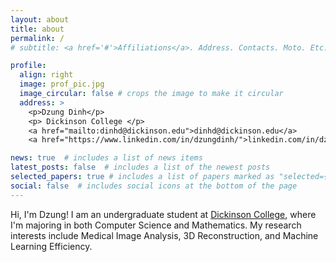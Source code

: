 ```yaml
---
layout: about
title: about
permalink: /
# subtitle: <a href='#'>Affiliations</a>. Address. Contacts. Moto. Etc.

profile:
  align: right
  image: prof_pic.jpg
  image_circular: false # crops the image to make it circular
  address: >
    <p>Dzung Dinh</p>
    <p> Dickinson College </p>
    <a href="mailto:dinhd@dickinson.edu">dinhd@dickinson.edu</a>
    <a href="https://www.linkedin.com/in/dzungdinh/">linkedin.com/in/dzungdinh/</a>

news: true  # includes a list of news items
latest_posts: false  # includes a list of the newest posts
selected_papers: true # includes a list of papers marked as "selected={true}"
social: false  # includes social icons at the bottom of the page
---
```


Hi, I'm Dzung! I am an undergraduate student at <a href="https://www.dickinson.edu/
">Dickinson College</a>, where I'm majoring in both Computer Science and Mathematics. My research interests include Medical Image Analysis, 3D Reconstruction, and Machine Learning Efficiency.